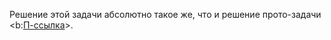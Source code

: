 Решение этой задачи абсолютно такое же, что и решение прото-задачи <b:[П-ссылка](advanced/proto/sequence-lim/exp-ratio)>.